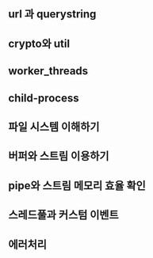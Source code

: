 



## url 과 querystring





## crypto와 util



## worker_threads



## child-process



## 파일 시스템 이해하기



## 버퍼와 스트림 이용하기

## pipe와 스트림 메모리 효율 확인

## 스레드풀과 커스텀 이벤트

## 에러처리

